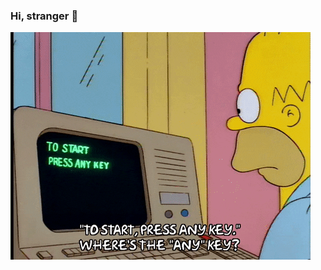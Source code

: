 ### Hi, stranger 👀

![alt text](https://github.com/qiqt/qiqt/blob/main/giphy.gif?raw=true "Main gif")
